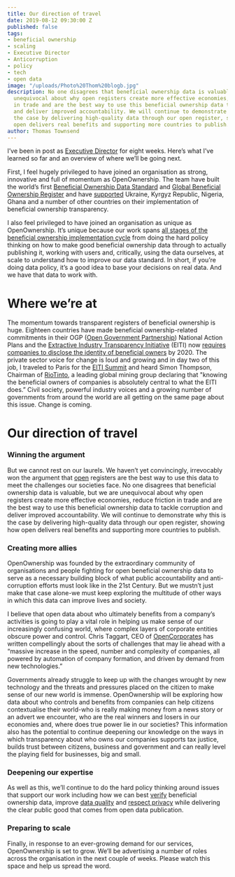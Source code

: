 ```yaml
---
title: Our direction of travel
date: 2019-08-12 09:30:00 Z
published: false
tags:
- beneficial ownership
- scaling
- Executive Director
- Anticorruption
- policy
- tech
- open data
image: "/uploads/Photo%20Thom%20blogb.jpg"
description: No one disagrees that beneficial ownership data is valuable, but we are
  unequivocal about why open registers create more effective economies, reduce friction
  in trade and are the best way to use this beneficial ownership data to tackle corruption
  and deliver improved accountability. We will continue to demonstrate why this is
  the case by delivering high-quality data through our open register, showing how
  open delivers real benefits and supporting more countries to publish.
author: Thomas Townsend
---
```


I’ve been in post as [Executive Director](https://www.openownership.org/news/new-executive-director/) for eight weeks. Here’s what I’ve learned so far and an overview of where we’ll be going next.

First, I feel hugely privileged to have joined an organisation as strong, innovative and full of momentum as OpenOwnership. The team have built the world’s first [Beneficial Ownership Data Standard](https://standard.openownership.org/en/v0-1/) and [Global Beneficial Ownership Register](https://register.openownership.org/) and have [supported](https://www.openownership.org/what-we-do/the-openownership-pilot-program/) Ukraine, Kyrgyz Republic, Nigeria, Ghana and a number of other countries on their implementation of beneficial ownership transparency.

I also feel privileged to have joined an organisation as unique as OpenOwnership. It’s unique because our work spans [all stages of the beneficial ownership implementation cycle](https://www.openownership.org/guide/) from doing the hard policy thinking on how to make good beneficial ownership data through to actually publishing it, working with users and, critically, using the data ourselves, at scale to understand how to improve our data standard. In short, if you’re doing data policy, it’s a good idea to base your decisions on real data. And we have that data to work with.

# **Where we’re at**

The momentum towards transparent registers of beneficial ownership is huge. Eighteen countries have made beneficial ownership-related commitments in their OGP ([Open Government Partnership](https://www.opengovpartnership.org/)) National Action Plans and the [Extractive Industry Transparency Initiative](https://eiti.org/) (EITI) now [requires companies to disclose the identity of beneficial owners](https://eiti.org/blog/who-owns-what-putting-face-to-name) by 2020. The private sector voice for change is loud and growing and in day two of this job, I traveled to Paris for the [EITI Summit](https://eiti.org/event/eiti-global-conference-2019) and heard Simon Thompson, Chairman of [RioTinto](https://www.riotinto.com/), a leading global mining group declaring that "knowing the beneficial owners of companies is absolutely central to what the EITI does.” Civil society, powerful industry voices and a growing number of governments from around the world are all getting on the same page about this issue. Change is coming.

# **Our direction of travel**

### Winning the argument

But we cannot rest on our laurels. We haven’t yet convincingly, irrevocably won the argument that [open](https://www.openownership.org/uploads/briefing-on-beneficial-ownership-as-open-data.pdf) registers are the best way to use this data to meet the challenges our societies face. No one disagrees that beneficial ownership data is valuable, but we are unequivocal about why open registers create more effective economies, reduce friction in trade and are the best way to use this beneficial ownership data to tackle corruption and deliver improved accountability. We will continue to demonstrate why this is the case by delivering high-quality data through our open register, showing how open delivers real benefits and supporting more countries to publish.

### Creating more allies

OpenOwnership was founded by the extraordinary community of organisations and people fighting for open beneficial ownership data to serve as a necessary building block of what public accountability and anti-corruption efforts must look like in the 21st Century. But we mustn’t just make that case alone-we must keep exploring the multitude of other ways in which this data can improve lives and society.

I believe that open data about who ultimately benefits from a company’s activities is going to play a vital role in helping us make sense of our increasingly confusing world, where complex layers of corporate entities obscure power and control. Chris Taggart, CEO of [OpenCorporates](https://opencorporates.com/) has written compellingly about the sorts of challenges that may lie ahead with a “massive increase in the speed, number and complexity of companies, all powered by automation of company formation, and driven by demand from new technologies.”

Governments already struggle to keep up with the changes wrought by new technology and the threats and pressures placed on the citizen to make sense of our new world is immense. OpenOwnership will be exploring how data about who controls and benefits from companies can help citizens contextualise their world-who is really making money from a news story or an advert we encounter, who are the real winners and losers in our economies and, where does true power lie in our societies? This information also has the potential to continue deepening our knowledge on the ways in which transparency about who owns our companies supports tax justice, builds trust between citizens, business and government and can really level the playing field for businesses, big and small.

### Deepening our expertise

As well as this, we’ll continue to do the hard policy thinking around issues that support our work including how we can best [verify](https://www.openownership.org/uploads/oo-verification-presentation.pdf) beneficial ownership data, improve [data quality](https://www.openownership.org/uploads/oo-characteristics-effective-bo-data.pdf) and [respect privacy](https://www.openownership.org/uploads/oo-data-protection-and-privacy-188205.pdf) while delivering the clear public good that comes from open data publication.

### Preparing to scale

Finally, in response to an ever-growing demand for our services, OpenOwnership is set to grow. We’ll be advertising a number of roles across the organisation in the next couple of weeks. Please watch this space and help us spread the word.